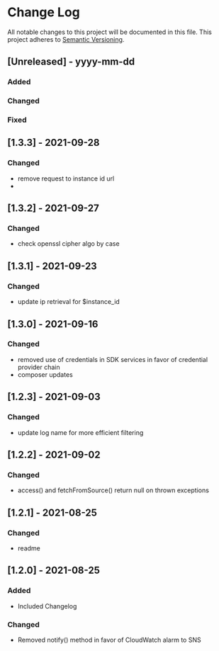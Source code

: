 # Change Log
All notable changes to this project will be documented in this file.
This project adheres to [Semantic Versioning](http://semver.org/).

## [Unreleased] - yyyy-mm-dd
### Added
### Changed
### Fixed

## [1.3.3] - 2021-09-28
### Changed
- remove request to instance id url 
- 
## [1.3.2] - 2021-09-27
### Changed
- check openssl cipher algo by case

## [1.3.1] - 2021-09-23
### Changed
- update ip retrieval for $instance_id

## [1.3.0] - 2021-09-16
### Changed
- removed use of credentials in SDK services in favor of credential provider chain
- composer updates

## [1.2.3] - 2021-09-03
### Changed
- update log name for more efficient filtering

## [1.2.2] - 2021-09-02
### Changed
- access() and fetchFromSource() return null on thrown exceptions

## [1.2.1] - 2021-08-25
### Changed
- readme

## [1.2.0] - 2021-08-25
### Added
- Included Changelog

### Changed
- Removed notify() method in favor of CloudWatch alarm to SNS